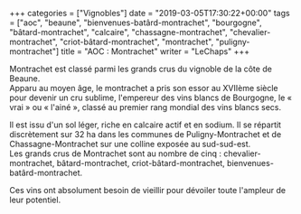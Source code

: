 +++
categories = ["Vignobles"]
date = "2019-03-05T17:30:22+00:00"
tags = ["aoc", "beaune", "bienvenues-batârd-montrachet", "bourgogne", "bâtard-montrachet", "calcaire", "chassagne-montrachet", "chevalier-montrachet", "criot-bâtard-montrachet", "montrachet", "puligny-montrachet"] 
title = "AOC : Montrachet"
writer = "LeChaps"
+++

Montrachet est classé parmi les grands crus du vignoble de la côte de Beaune.  
Apparu au moyen âge, le montrachet a pris son essor au XVIIème siècle pour devenir un cru sublime, l'empereur des vins blancs de Bourgogne, le « vrai » ou « l'ainé », classé au premier rang mondial des vins blancs secs.  

Il est issu d'un sol léger, riche en calcaire actif et en sodium. Il se répartit discrètement sur 32 ha dans les communes de Puligny-Montrachet et de Chassagne-Montrachet sur une colline exposée au sud-sud-est.  
Les grands crus de Montrachet sont au nombre de cinq : chevalier-montrachet, bâtard-montrachet, criot-bâtard-montrachet, bienvenues-batârd-montrachet.  

Ces vins ont absolument besoin de vieillir pour dévoiler toute l'ampleur de leur potentiel.
